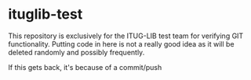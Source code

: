 ituglib-test
============

This repository is exclusively for the ITUG-LIB test team for verifying GIT functionality.
Putting code in here is not a really good idea as it will be deleted randomly and possibly
frequently.

If this gets back, it's because of a commit/push
